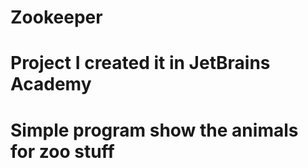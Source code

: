 # Zookeeper #
# Project I created it in JetBrains Academy
# Simple program show the animals for zoo stuff
